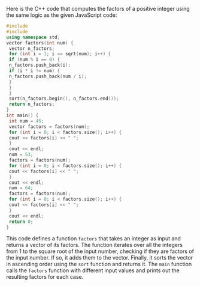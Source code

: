 Here is the C++ code that computes the factors of a positive integer using the same logic as the given JavaScript code:
```c++
#include 
#include 
using namespace std;
vector factors(int num) {
 vector n_factors;
 for (int i = 1; i <= sqrt(num); i++) {
 if (num % i == 0) {
 n_factors.push_back(i);
 if (i * i != num) {
 n_factors.push_back(num / i);
 }
 }
 }
 sort(n_factors.begin(), n_factors.end());
 return n_factors;
}
int main() {
 int num = 45;
 vector factors = factors(num);
 for (int i = 0; i < factors.size(); i++) {
 cout << factors[i] << " ";
 }
 cout << endl;
 num = 53;
 factors = factors(num);
 for (int i = 0; i < factors.size(); i++) {
 cout << factors[i] << " ";
 }
 cout << endl;
 num = 64;
 factors = factors(num);
 for (int i = 0; i < factors.size(); i++) {
 cout << factors[i] << " ";
 }
 cout << endl;
 return 0;
}
```
This code defines a function `factors` that takes an integer as input and returns a vector of its factors. The function iterates over all the integers from 1 to the square root of the input number, checking if they are factors of the input number. If so, it adds them to the vector. Finally, it sorts the vector in ascending order using the `sort` function and returns it.
The `main` function calls the `factors` function with different input values and prints out the resulting factors for each case.

